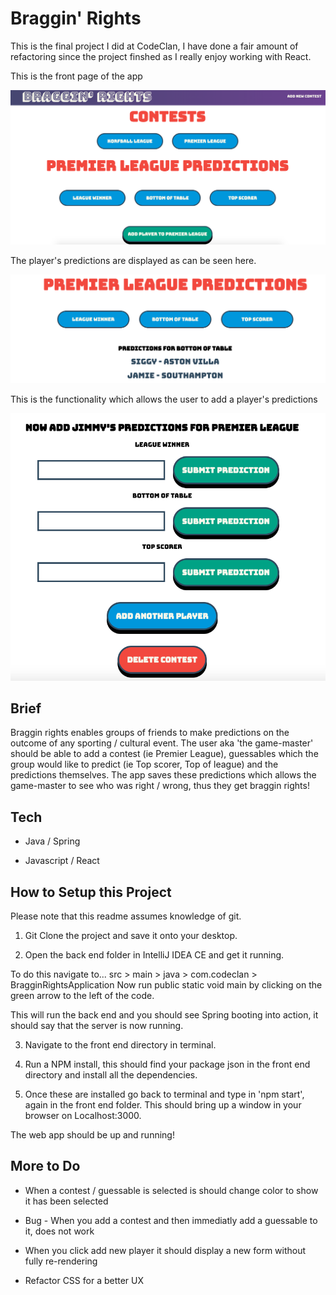 # Braggin' Rights

This is the final project I did at CodeClan, I have done a fair amount of refactoring since the project finshed as I really enjoy working with React.

This is the front page of the app

![](images/braggin-home.png)

The player's predictions are displayed as can be seen here.

![](images/braggin-predictions.png)

This is the functionality which allows the user to add a player's predictions

![](images/braggin-add.png)

## Brief

Braggin rights enables groups of friends to make predictions on the outcome of any sporting / cultural event.  The user aka  'the game-master' should be able to add a contest (ie Premier League), guessables which the group would like to predict (ie Top scorer, Top of league) and the predictions themselves.  The app saves these predictions which allows the game-master to see who was right / wrong, thus they get braggin rights!

## Tech

* Java / Spring

* Javascript / React

## How to Setup this Project

Please note that this readme assumes knowledge of git.

1. Git Clone the project and save it onto your desktop.

2. Open the back end folder in IntelliJ IDEA CE and get it running. 

To do this navigate to... src > main > java > com.codeclan > BragginRightsApplication
Now run public static void main by clicking on the green arrow to the left of the code. 

This will run the back end and you should see Spring booting into action, it should say that the server is now running.  

3. Navigate to the front end directory in terminal. 

4. Run a NPM install, this should find your package json in the front end directory and install all the dependencies. 

5. Once these are installed go back to terminal and type in 'npm start', again in the front end folder.  This should bring up a window in your browser on Localhost:3000.

The web app should be up and running!

## More to Do

* When a contest / guessable is selected is should change color to show it has been selected

* Bug - When you add a contest and then immediatly add a guessable to it, does not work

* When you click add new player it should display a new form without fully re-rendering

* Refactor CSS for a better UX
